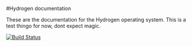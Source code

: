 #Hydrogen documentation

These are the documentation for the Hydrogen operating system.
This is a test thingo for now, dont expect magic.

[![Build Status](https://travis-ci.org/moondeck/hydrogen.svg?branch=master)](https://travis-ci.org/moondeck/hydrogen)
